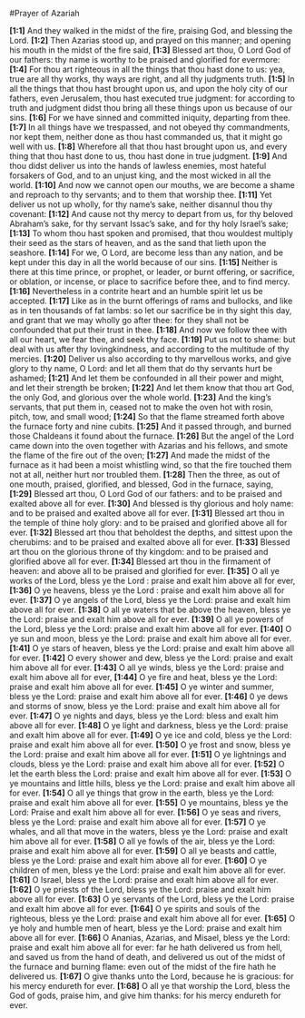 #Prayer of Azariah

**[1:1]** And they walked in the midst of the fire, praising God, and blessing the Lord.
**[1:2]** Then Azarias stood up, and prayed on this manner; and opening his mouth in the midst of the fire said,
**[1:3]** Blessed art thou, O Lord God of our fathers: thy name is worthy to be praised and glorified for evermore:
**[1:4]** For thou art righteous in all the things that thou hast done to us: yea, true are all thy works, thy ways are right, and all thy judgments truth.
**[1:5]** In all the things that thou hast brought upon us, and upon the holy city of our fathers, even Jerusalem, thou hast executed true judgment: for according to truth and judgment didst thou bring all these things upon us because of our sins.
**[1:6]** For we have sinned and committed iniquity, departing from thee.
**[1:7]** In all things have we trespassed, and not obeyed thy commandments, nor kept them, neither done as thou hast commanded us, that it might go well with us.
**[1:8]** Wherefore all that thou hast brought upon us, and every thing that thou hast done to us, thou hast done in true judgment.
**[1:9]** And thou didst deliver us into the hands of lawless enemies, most hateful forsakers of God, and to an unjust king, and the most wicked in all the world.
**[1:10]** And now we cannot open our mouths, we are become a shame and reproach to thy servants; and to them that worship thee.
**[1:11]** Yet deliver us not up wholly, for thy name’s sake, neither disannul thou thy covenant:
**[1:12]** And cause not thy mercy to depart from us, for thy beloved Abraham’s sake, for thy servant Issac’s sake, and for thy holy Israel’s sake;
**[1:13]** To whom thou hast spoken and promised, that thou wouldest multiply their seed as the stars of heaven, and as the sand that lieth upon the seashore.
**[1:14]** For we, O Lord, are become less than any nation, and be kept under this day in all the world because of our sins.
**[1:15]** Neither is there at this time prince, or prophet, or leader, or burnt offering, or sacrifice, or oblation, or incense, or place to sacrifice before thee, and to find mercy.
**[1:16]** Nevertheless in a contrite heart and an humble spirit let us be accepted.
**[1:17]** Like as in the burnt offerings of rams and bullocks, and like as in ten thousands of fat lambs: so let our sacrifice be in thy sight this day, and grant that we may wholly go after thee: for they shall not be confounded that put their trust in thee.
**[1:18]** And now we follow thee with all our heart, we fear thee, and seek thy face.
**[1:19]** Put us not to shame: but deal with us after thy lovingkindness, and according to the multitude of thy mercies.
**[1:20]** Deliver us also according to thy marvellous works, and give glory to thy name, O Lord: and let all them that do thy servants hurt be ashamed;
**[1:21]** And let them be confounded in all their power and might, and let their strength be broken;
**[1:22]** And let them know that thou art God, the only God, and glorious over the whole world.
**[1:23]** And the king’s servants, that put them in, ceased not to make the oven hot with rosin, pitch, tow, and small wood;
**[1:24]** So that the flame streamed forth above the furnace forty and nine cubits.
**[1:25]** And it passed through, and burned those Chaldeans it found about the furnace.
**[1:26]** But the angel of the Lord came down into the oven together with Azarias and his fellows, and smote the flame of the fire out of the oven;
**[1:27]** And made the midst of the furnace as it had been a moist whistling wind, so that the fire touched them not at all, neither hurt nor troubled them.
**[1:28]** Then the three, as out of one mouth, praised, glorified, and blessed, God in the furnace, saying,
**[1:29]** Blessed art thou, O Lord God of our fathers: and to be praised and exalted above all for ever.
**[1:30]** And blessed is thy glorious and holy name: and to be praised and exalted above all for ever.
**[1:31]** Blessed art thou in the temple of thine holy glory: and to be praised and glorified above all for ever.
**[1:32]** Blessed art thou that beholdest the depths, and sittest upon the cherubims: and to be praised and exalted above all for ever.
**[1:33]** Blessed art thou on the glorious throne of thy kingdom: and to be praised and glorified above all for ever.
**[1:34]** Blessed art thou in the firmament of heaven: and above all to be praised and glorified for ever.
**[1:35]** O all ye works of the Lord, bless ye the Lord : praise and exalt him above all for ever,
**[1:36]** O ye heavens, bless ye the Lord : praise and exalt him above all for ever.
**[1:37]** O ye angels of the Lord, bless ye the Lord: praise and exalt him above all for ever.
**[1:38]** O all ye waters that be above the heaven, bless ye the Lord: praise and exalt him above all for ever.
**[1:39]** O all ye powers of the Lord, bless ye the Lord: praise and exalt him above all for ever.
**[1:40]** O ye sun and moon, bless ye the Lord: praise and exalt him above all for ever.
**[1:41]** O ye stars of heaven, bless ye the Lord: praise and exalt him above all for ever.
**[1:42]** O every shower and dew, bless ye the Lord: praise and exalt him above all for ever.
**[1:43]** O all ye winds, bless ye the Lord: praise and exalt him above all for ever,
**[1:44]** O ye fire and heat, bless ye the Lord: praise and exalt him above all for ever.
**[1:45]** O ye winter and summer, bless ye the Lord: praise and exalt him above all for ever.
**[1:46]** 0 ye dews and storms of snow, bless ye the Lord: praise and exalt him above all for ever.
**[1:47]** O ye nights and days, bless ye the Lord: bless and exalt him above all for ever.
**[1:48]** O ye light and darkness, bless ye the Lord: praise and exalt him above all for ever.
**[1:49]** O ye ice and cold, bless ye the Lord: praise and exalt him above all for ever.
**[1:50]** O ye frost and snow, bless ye the Lord: praise and exalt him above all for ever.
**[1:51]** O ye lightnings and clouds, bless ye the Lord: praise and exalt him above all for ever.
**[1:52]** O let the earth bless the Lord: praise and exalt him above all for ever.
**[1:53]** O ye mountains and little hills, bless ye the Lord: praise and exalt him above all for ever.
**[1:54]** O all ye things that grow in the earth, bless ye the Lord: praise and exalt him above all for ever.
**[1:55]** O ye mountains, bless ye the Lord: Praise and exalt him above all for ever.
**[1:56]** O ye seas and rivers, bless ye the Lord: praise and exalt him above all for ever.
**[1:57]** O ye whales, and all that move in the waters, bless ye the Lord: praise and exalt him above all for ever.
**[1:58]** O all ye fowls of the air, bless ye the Lord: praise and exalt him above all for ever.
**[1:59]** O all ye beasts and cattle, bless ye the Lord: praise and exalt him above all for ever.
**[1:60]** O ye children of men, bless ye the Lord: praise and exalt him above all for ever.
**[1:61]** O Israel, bless ye the Lord: praise and exalt him above all for ever.
**[1:62]** O ye priests of the Lord, bless ye the Lord: praise and exalt him above all for ever.
**[1:63]** O ye servants of the Lord, bless ye the Lord: praise and exalt him above all for ever.
**[1:64]** O ye spirits and souls of the righteous, bless ye the Lord: praise and exalt him above all for ever.
**[1:65]** O ye holy and humble men of heart, bless ye the Lord: praise and exalt him above all for ever.
**[1:66]** O Ananias, Azarias, and Misael, bless ye the Lord: praise and exalt him above all for ever: far he hath delivered us from hell, and saved us from the hand of death, and delivered us out of the midst of the furnace and burning flame: even out of the midst of the fire hath he delivered us.
**[1:67]** O give thanks unto the Lord, because he is gracious: for his mercy endureth for ever.
**[1:68]** O all ye that worship the Lord, bless the God of gods, praise him, and give him thanks: for his mercy endureth for ever.
